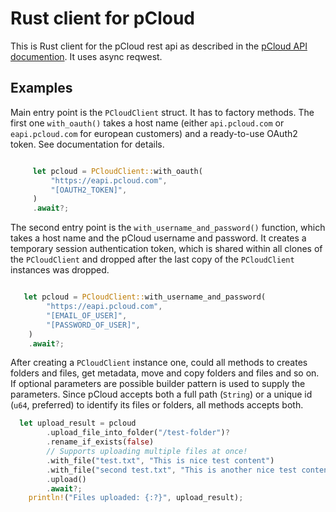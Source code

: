 # Rust client for pCloud

This is Rust client for the pCloud rest api as described in the [pCloud API documention](https://docs.pcloud.com/). It uses async reqwest.

## Examples

Main entry point is the `PCloudClient` struct. It has to factory methods. The first one `with_oauth()` takes a host name (either `api.pcloud.com` or `eapi.pcloud.com` for european customers) and a ready-to-use OAuth2 token. See documentation for details.

```rust

     let pcloud = PCloudClient::with_oauth(
         "https://eapi.pcloud.com",
         "[OAUTH2_TOKEN]",
     )
     .await?;
```

The second entry point is the `with_username_and_password()` function, which takes a host name and the pCloud username and password. It creates a temporary session authentication token, which is shared within all clones of the `PCloudClient` and dropped after the last copy of the `PCloudClient` instances was dropped.

```rust

   let pcloud = PCloudClient::with_username_and_password(
        "https://eapi.pcloud.com",
        "[EMAIL_OF_USER]",
        "[PASSWORD_OF_USER]",
    )
    .await?;
```

After creating a `PCloudClient` instance one, could all methods to creates folders and files, get metadata, move and copy folders and files and so on. If optional parameters are possible builder pattern is used to supply the parameters.
Since pCloud accepts both a full path (`String`) or a unique id (`u64`, preferred) to identify its files or folders, all methods accepts both.

```rust
  let upload_result = pcloud
        .upload_file_into_folder("/test-folder")?
        .rename_if_exists(false)
        // Supports uploading multiple files at once!
        .with_file("test.txt", "This is nice test content") 
        .with_file("second test.txt", "This is another nice test content")
        .upload()
        .await?;
    println!("Files uploaded: {:?}", upload_result);

```
